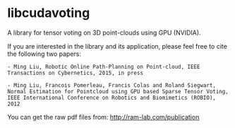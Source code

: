 # libcudavoting
A library for tensor voting on 3D point-clouds using GPU (NVIDIA). 


If you are interested in the library and its application, please feel free to cite the following two papers:

```
- Ming Liu, Robotic Online Path-Planning on Point-cloud, IEEE Transactions on Cybernetics, 2015, in press

- Ming Liu, Francois Pomerleau, Francis Colas and Roland Siegwart, Normal Estimation for Pointcloud using GPU based Sparse Tensor Voting, IEEE International Conference on Robotics and Biomimetics (ROBIO), 2012
```
You can get the raw pdf files from: http://ram-lab.com/publication
